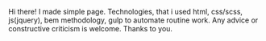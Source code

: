 Hi there! I made simple page. Technologies, that i used html, css/scss, js(jquery), bem methodology, gulp to automate routine work. Any advice or constructive criticism is welcome. Thanks to you.